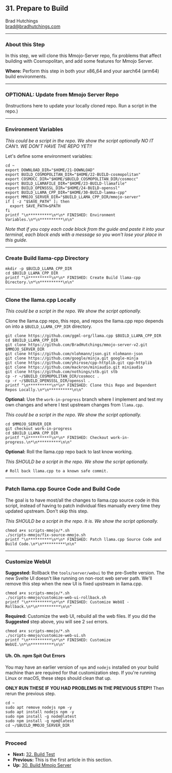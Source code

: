 ## 31. Prepare to Build

Brad Hutchings<br/>
brad@bradhutchings.com

---
### About this Step

In this step, we will clone this Mmojo-Server repo, fix problems that affect building with Cosmopolitan, and add some features for Mmojo Server.

**Where:** Perform this step in both your x86_64 and your aarch64 (arm64) build environments.

---
### OPTIONAL: Update from Mmojo Server Repo
(Instructions here to update your locally cloned repo. Run a script in the repo.)

---
### Environment Variables
*This could be a script in the repo. We show the script optionally NO IT CAN't. WE DON'T HAVE THE REPO YET!!*

Let's define some environment variables:
```
cd ~
export DOWNLOAD_DIR="$HOME/21-DOWNLOAD"
export BUILD_COSMOPOLITAN_DIR="$HOME/22-BUILD-cosmopolitan"
export COSMOCC_DIR="$HOME/$BUILD_COSMOPOLITAN_DIR/cosmocc"
export BUILD_LLAMAFILE_DIR="$HOME/23-BUILD-llamafile"
export BUILD_OPENSSSL_DIR="$HOME/24-BUILD-openssl"
export BUILD_LLAMA_CPP_DIR="$HOME/30-BUILD-lamma-cpp"
export MMOJO_SERVER_DIR="$BUILD_LLAMA_CPP_DIR/mmojo-server"
if [ -z "$SAVE_PATH" ]; then
  export SAVE_PATH=$PATH
fi
printf "\n**********\n*\n* FINISHED: Environment Variables.\n*\n**********\n\n"
```

_Note that if you copy each code block from the guide and paste it into your terminal, each block ends with a message so you won't lose your place in this guide._

---
### Create Build llama-cpp Directory
```
mkdir -p $BUILD_LLAMA_CPP_DIR
cd $BUILD_LLAMA_CPP_DIR
printf "\n**********\n*\n* FINISHED: Create Build llama-cpp Directory.\n*\n**********\n\n"
```

---
### Clone the llama.cpp Locally
*This could be a script in the repo. We show the script optionally.*

Clone the llama.cpp repo, this repo, and repos the llama.cpp repo depends on into a `$BUILD_LLAMA_CPP_DIR` directory.
```
git clone https://github.com/ggml-org/llama.cpp $BUILD_LLAMA_CPP_DIR
cd $BUILD_LLAMA_CPP_DIR
git clone https://github.com/BradHutchings/mmojo-server-v2.git $MMOJO_SERVER_DIR
git clone https://github.com/nlohmann/json.git nlohmann-json
git clone https://github.com/google/minja.git google-minja
git clone https://github.com/yhirose/cpp-httplib.git cpp-httplib
git clone https://github.com/mackron/miniaudio.git miniaudio
git clone https://github.com/nothings/stb.git stb
cp -r ~/$BUILD_COSMOPOLITAN_DIR/cosmocc .
cp -r ~/$BUILD_OPENSSSL_DIR/openssl .
printf "\n**********\n*\n* FINISHED: Clone this Repo and Dependent Repos Locally.\n*\n**********\n\n"
```

**Optional:** Use the `work-in-progress` branch where I implement and test my own changes and where I test upstream changes from `llama.cpp`.

*This could be a script in the repo. We show the script optionally.*

```
cd $MMOJO_SERVER_DIR
git checkout work-in-progress
cd $BUILD_LLAMA_CPP_DIR
printf "\n**********\n*\n* FINISHED: Checkout work-in-progress.\n*\n**********\n\n"
```

**Optional:** Roll the llama.cpp repo back to last know working.

*This SHOULD be a script in the repo. We show the script optionally.*

```
# Roll back llama.cpp to a known safe commit.
```


---
### Patch llama.cpp Source Code and Build Code
The goal is to have most/all the changes to llama.cpp source code in this script, instead of having to patch individual files manually every time they updated upstream. Don't skip this step.

*This SHOULD be a script in the repo. It is. We show the script optionally.*

```
chmod a+x scripts-mmojo/*.sh
./scripts-mmojo/fix-source-mmojo.sh
printf "\n**********\n*\n* FINISHED: Patch llama.cpp Source Code and Build Code.\n*\n**********\n\n"
```

---
### Customize WebUI

**Suggested:** Rollback the `tools/server/webui` to the pre-Svelte version. The new Svelte UI doesn't like running on non-root web server path. We'll remove this step when the new UI is fixed upstream in llama.cpp.

```
chmod a+x scripts-mmojo/*.sh
./scripts-mmojo/customize-web-ui-rollback.sh
printf "\n**********\n*\n* FINISHED: Customize WebUI - Rollback.\n*\n**********\n\n"
```

**Required:** Customize the web UI, rebuild all the web files. If you did the **Suggested** step above, you will see 2 `sed` errors.
```
chmod a+x scripts-mmojo/*.sh
./scripts-mmojo/customize-web-ui.sh
printf "\n**********\n*\n* FINISHED: Customize WebUI.\n*\n**********\n\n"
```

#### Uh. Oh. npm Spit Out Errors

You may have an earlier version of `npm` and `nodejs` installed on your build machine than are required
for that customization step. If you're running Linux or macOS, these steps should clean that up.

**ONLY RUN THESE IF YOU HAD PROBLEMS IN THE PREVIOUS STEP!!** Then rerun the previous step.

```
cd ~
sudo apt remove nodejs npm -y
sudo apt install nodejs npm -y
sudo npm install -g node@latest
sudo npm install -g npm@latest
cd ~/$BUILD_MMOJO_SERVER_DIR
```

---
### Proceed
- **Next:** [32. Build Test](NEW-32-Build-Test.md)
- **Previous:** This is the first article in this section.
- **Up:** [30. Build Mmojo Server](NEW-30-Build-Mmojo-Server.md)
